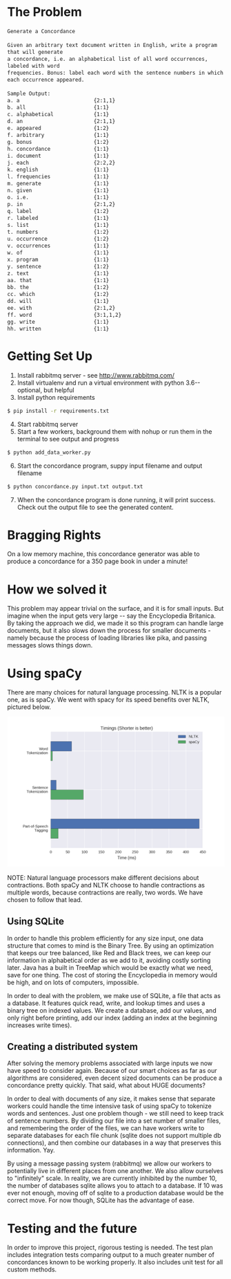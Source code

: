 
# The Problem

```
Generate a Concordance 

Given an arbitrary text document written in English, write a program that will generate 
a concordance, i.e. an alphabetical list of all word occurrences, labeled with word 
frequencies. Bonus: label each word with the sentence numbers in which each occurrence appeared. 

Sample Output:
a. a                        {2:1,1}
b. all                      {1:1}
c. alphabetical             {1:1}
d. an                       {2:1,1}
e. appeared                 {1:2}
f. arbitrary                {1:1}
g. bonus                    {1:2}
h. concordance              {1:1}
i. document                 {1:1}
j. each                     {2:2,2}
k. english                  {1:1}
l. frequencies              {1:1}
m. generate                 {1:1}
n. given                    {1:1}
o. i.e.                     {1:1}
p. in                       {2:1,2}
q. label                    {1:2}
r. labeled                  {1:1}
s. list                     {1:1}
t. numbers                  {1:2}
u. occurrence               {1:2}
v. occurrences              {1:1}
w. of                       {1:1}
x. program                  {1:1}
y. sentence                 {1:2}
z. text                     {1:1}
aa. that                    {1:1}
bb. the                     {1:2}
cc. which                   {1:2}
dd. will                    {1:1}
ee. with                    {2:1,2}
ff. word                    {3:1,1,2}
gg. write                   {1:1}
hh. written                 {1:1}
```


# Getting Set Up

1. Install rabbitmq server - see http://www.rabbitmq.com/
2. Install virtualenv and run a virtual environment with python 3.6-- optional, but helpful
3. Install python requirements

```sh
$ pip install -r requirements.txt
```

4. Start rabbitmq server
5. Start a few workers, background them with nohup or run them in the terminal to see output and progress
```sh
$ python add_data_worker.py
```
6. Start the concordance program, suppy input filename and output filename
```sh
$ python concordance.py input.txt output.txt
```

7.  When the concordance program is done running, it will print success.  Check out the output file to see the generated content.


# Bragging Rights
On a low memory machine, this concordance generator was able to produce a concordance for a 350 page book in under a minute!


# How we solved it

This problem may appear trivial on the surface, and it is for small inputs.  But imagine when the input gets
very large -- say the Encyclopedia Britanica.  By taking the approach we did, we made it so this program can 
handle large documents, but it also slows down the process for smaller documents - namely because the process
of loading libraries like pika, and passing messages slows things down.

# Using spaCy

There are many choices for natural language processing.  NLTK is a popular one, as is spaCy.  We went with spacy for its speed benefits over NLTK, pictured below.

![graphic](timing.png)

NOTE: Natural language processors make different decisions about contractions.  Both spaCy and NLTK choose
to handle contractions as multiple words, because contractions are really, two words.  We have chosen to 
follow that lead.

## Using SQLite 

In order to handle this problem efficiently for any size input, one data structure that comes to mind is the 
Binary Tree.  By using an optimization that keeps our tree balanced, like Red and Black trees, we can keep
our information in alphabetical order as we add to it, avoiding costly sorting later. Java has a built in 
TreeMap which would be exactly what we need, save for one thing.  The cost of storing the Encyclopedia in
memory would be high, and on lots of computers, impossible.

In order to deal with the problem, we make use of SQLite, a file that acts as a database.  It features quick
read, write, and lookup times and uses a binary tree on indexed values.  We create a database, add our values,
and only right before printing, add our index (adding an index at the beginning increases write times).


## Creating a distributed system

After solving the memory problems associated with large inputs we now have speed to consider again. Because of our smart choices as far as our algorithms are considered, even decent sized documents can be produce a
concordance pretty quickly.  That said, what about HUGE documents?

In order to deal with documents of any size, it makes sense that separate workers could handle the time intensive task of using spaCy to tokenize words and sentences. Just one problem though - we still need to keep
track of sentence numbers.  By dividing our file into a set number of smaller files, and remembering the order
of the files, we can have workers write to separate databases for each file chunk (sqlite does not support
multiple db connections), and then combine our databases in a way that preserves this information.  Yay.

By using a message passing system (rabbitmq) we allow our workers to potentially live in different places from
one another.  We also allow ourselves to "infinitely" scale.  In reality, we are currently inhibited by the 
number 10, the number of databases sqlite allows you to attach to a database.  If 10 was ever not enough,
moving off of sqlite to a production database would be the correct move. For now though, SQLite has the advantage of ease.


# Testing and the future

In order to improve this project, rigorous testing is needed.  The test plan includes integration tests
comparing output to a much greater number of concordances known to be working properly.  It also
includes unit test for all custom methods.


